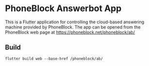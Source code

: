 # PhoneBlock Answerbot App

This is a Flutter application for controlling the cloud-based answering machine provided by PhoneBlock.
The app can be opened from the PhoneBlock web page at https://phoneblock.net/phoneblock/ab/

## Build

```
flutter build web --base-href /phoneblock/ab/
```